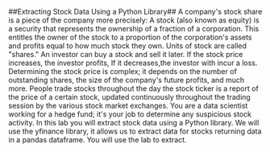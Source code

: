##Extracting Stock Data Using a Python Library##
A company's stock share is a piece of the company more precisely:
A stock (also known as equity) is a security that represents the ownership of a fraction of a corporation. 
This entitles the owner of the stock to a proportion of the corporation's assets and profits equal to how much stock they own. Units of stock are called "shares." 
An investor can buy a stock and sell it later. If the stock price increases, the investor profits, If it decreases,the investor with incur a loss. 
Determining the stock price is complex; it depends on the number of outstanding shares, the size of the company's future profits, and much more. 
People trade stocks throughout the day the stock ticker is a report of the price of a certain stock, updated continuously throughout the trading session by the various stock market exchanges.
You are a data scientist working for a hedge fund; it's your job to determine any suspicious stock activity. In this lab you will extract stock data using a Python library. 
We will use the yfinance library, it allows us to extract data for stocks returning data in a pandas dataframe. You will use the lab to extract.
